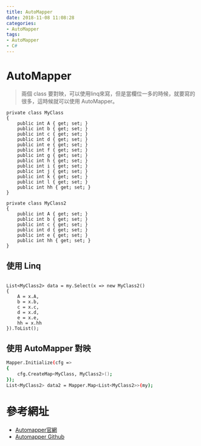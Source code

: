 ```yaml
---
title: AutoMapper
date: 2018-11-08 11:08:28
categories:
- AutoMapper
tags:
- AutoMapper
- C#
---
```


# AutoMapper

> 兩個 class 要對映，可以使用linq來寫，但是當欄位一多的時候，就要寫的很多，這時候就可以使用 AutoMapper。

```code
private class MyClass
{
    public int A { get; set; }
    public int b { get; set; }
    public int c { get; set; }
    public int d { get; set; }
    public int e { get; set; }
    public int f { get; set; }
    public int g { get; set; }
    public int h { get; set; }
    public int i { get; set; }
    public int j { get; set; }
    public int k { get; set; }
    public int l { get; set; }
    public int hh { get; set; }
}

private class MyClass2
{
    public int A { get; set; }
    public int b { get; set; }
    public int c { get; set; }
    public int d { get; set; }
    public int e { get; set; }
    public int hh { get; set; }
}
```

## 使用 Linq

```code

List<MyClass2> data = my.Select(x => new MyClass2()
{
    A = x.A,
    b = x.b,
    c = x.c,
    d = x.d,
    e = x.e,
    hh = x.hh
}).ToList();
```

## 使用 AutoMapper 對映

```bash
Mapper.Initialize(cfg =>
{
    cfg.CreateMap<MyClass, MyClass2>();
});
List<MyClass2> data2 = Mapper.Map<List<MyClass2>>(my);

```

# 參考網址

* [Automapper官網](https://automapper.org/)
* [Automapper Github](https://github.com/AutoMapper/AutoMapper)